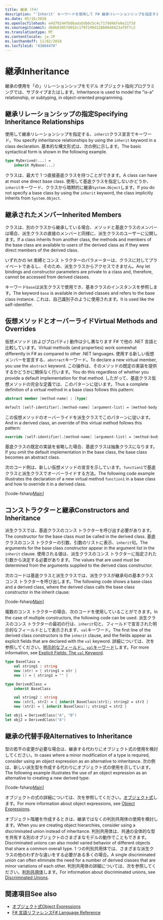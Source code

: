```yaml
---
title: 継承 (F#)
description: "'Inherit' キーワードを使用して F# 継承リレーションシップを指定する方法について説明します。"
ms.date: 05/16/2016
ms.openlocfilehash: e4d79244fb9bada5db0c5c4c7179d4bfe6e21f3d
ms.sourcegitcommit: db8b83057d052c1f9f249d128b08d4423af0f7c2
ms.translationtype: MT
ms.contentlocale: ja-JP
ms.lasthandoff: 11/02/2018
ms.locfileid: "43864470"
---
```

# <a name="inheritance"></a><span data-ttu-id="bf834-103">継承</span><span class="sxs-lookup"><span data-stu-id="bf834-103">Inheritance</span></span>

<span data-ttu-id="bf834-104">継承の使用を「の」リレーションシップをモデル オブジェクト指向プログラミングでは、サブタイプまたはします。</span><span class="sxs-lookup"><span data-stu-id="bf834-104">Inheritance is used to model the "is-a" relationship, or subtyping, in object-oriented programming.</span></span>

## <a name="specifying-inheritance-relationships"></a><span data-ttu-id="bf834-105">継承リレーションシップの指定</span><span class="sxs-lookup"><span data-stu-id="bf834-105">Specifying Inheritance Relationships</span></span>

<span data-ttu-id="bf834-106">使用して継承リレーションシップを指定する、`inherit`クラス宣言でキーワード。</span><span class="sxs-lookup"><span data-stu-id="bf834-106">You specify inheritance relationships by using the `inherit` keyword in a class declaration.</span></span> <span data-ttu-id="bf834-107">基本的な構文形式は、次の例に示します。</span><span class="sxs-lookup"><span data-stu-id="bf834-107">The basic syntactical form is shown in the following example.</span></span>

```fsharp
type MyDerived(...) =
    inherit MyBase(...)
```

<span data-ttu-id="bf834-108">クラスは、最大で 1 つ直接基底クラスを持つことができます。</span><span class="sxs-lookup"><span data-stu-id="bf834-108">A class can have at most one direct base class.</span></span> <span data-ttu-id="bf834-109">使用して基底クラスを指定しないかどうか、`inherit`キーワード、クラスから暗黙的に継承`System.Object`します。</span><span class="sxs-lookup"><span data-stu-id="bf834-109">If you do not specify a base class by using the `inherit` keyword, the class implicitly inherits from `System.Object`.</span></span>

## <a name="inherited-members"></a><span data-ttu-id="bf834-110">継承されたメンバー</span><span class="sxs-lookup"><span data-stu-id="bf834-110">Inherited Members</span></span>

<span data-ttu-id="bf834-111">クラスは、別のクラスから継承している場合、メソッドと基底クラスのメンバーは場合、派生クラスの直接のメンバーと同様に、派生クラスのユーザーに公開します。</span><span class="sxs-lookup"><span data-stu-id="bf834-111">If a class inherits from another class, the methods and members of the base class are available to users of the derived class as if they were direct members of the derived class.</span></span>

<span data-ttu-id="bf834-112">いずれかの let 束縛とコンス トラクターのパラメーターは、クラスに対してプライベートであるし、そのため、派生クラスからアクセスできません。</span><span class="sxs-lookup"><span data-stu-id="bf834-112">Any let bindings and constructor parameters are private to a class and, therefore, cannot be accessed from derived classes.</span></span>

<span data-ttu-id="bf834-113">キーワード`base`は派生クラスで使用でき、基本クラスのインスタンスを参照します。</span><span class="sxs-lookup"><span data-stu-id="bf834-113">The keyword `base` is available in derived classes and refers to the base class instance.</span></span> <span data-ttu-id="bf834-114">これは、自己識別子のように使用されます。</span><span class="sxs-lookup"><span data-stu-id="bf834-114">It is used like the self-identifier.</span></span>

## <a name="virtual-methods-and-overrides"></a><span data-ttu-id="bf834-115">仮想メソッドとオーバーライド</span><span class="sxs-lookup"><span data-stu-id="bf834-115">Virtual Methods and Overrides</span></span>

<span data-ttu-id="bf834-116">仮想メソッド (およびプロパティ) 動作は少し異なります F# で他の .NET 言語と比較しています。</span><span class="sxs-lookup"><span data-stu-id="bf834-116">Virtual methods (and properties) work somewhat differently in F# as compared to other .NET languages.</span></span> <span data-ttu-id="bf834-117">使用する新しい仮想メンバーを宣言する、`abstract`キーワード。</span><span class="sxs-lookup"><span data-stu-id="bf834-117">To declare a new virtual member, you use the `abstract` keyword.</span></span> <span data-ttu-id="bf834-118">この操作は、そのメソッドの既定の実装を提供するかどうかに関係なく行います。</span><span class="sxs-lookup"><span data-stu-id="bf834-118">You do this regardless of whether you provide a default implementation for that method.</span></span> <span data-ttu-id="bf834-119">したがって、基底クラス仮想メソッドの完全な定義では、このパターンに従います。</span><span class="sxs-lookup"><span data-stu-id="bf834-119">Thus a complete definition of a virtual method in a base class follows this pattern:</span></span>

```fsharp
abstract member [method-name] : [type]

default [self-identifier].[method-name] [argument-list] = [method-body]
```

<span data-ttu-id="bf834-120">この仮想メソッドのオーバーライドを派生クラスでこのパターンに従います。</span><span class="sxs-lookup"><span data-stu-id="bf834-120">And in a derived class, an override of this virtual method follows this pattern:</span></span>

```fsharp
override [self-identifier].[method-name] [argument-list] = [method-body]
```

<span data-ttu-id="bf834-121">基底クラスの既定の実装を省略した場合、基底クラスは抽象クラスになります。</span><span class="sxs-lookup"><span data-stu-id="bf834-121">If you omit the default implementation in the base class, the base class becomes an abstract class.</span></span>

<span data-ttu-id="bf834-122">次のコード例は、新しい仮想メソッドの宣言を示しています。`function1`で基底クラスと派生クラスでオーバーライドする方法。</span><span class="sxs-lookup"><span data-stu-id="bf834-122">The following code example illustrates the declaration of a new virtual method `function1` in a base class and how to override it in a derived class.</span></span>

[!code-fsharp[Main](../../../samples/snippets/fsharp/lang-ref-1/snippet2601.fs)]

## <a name="constructors-and-inheritance"></a><span data-ttu-id="bf834-123">コンストラクターと継承</span><span class="sxs-lookup"><span data-stu-id="bf834-123">Constructors and Inheritance</span></span>

<span data-ttu-id="bf834-124">派生クラスでは、基底クラスのコンス トラクターを呼び出す必要があります。</span><span class="sxs-lookup"><span data-stu-id="bf834-124">The constructor for the base class must be called in the derived class.</span></span> <span data-ttu-id="bf834-125">基底クラスのコンス トラクターの引数、引数のリストに表示、`inherit`句。</span><span class="sxs-lookup"><span data-stu-id="bf834-125">The arguments for the base class constructor appear in the argument list in the `inherit` clause.</span></span> <span data-ttu-id="bf834-126">使用される値は、派生クラスのコンス トラクターに指定された引数から決定する必要があります。</span><span class="sxs-lookup"><span data-stu-id="bf834-126">The values that are used must be determined from the arguments supplied to the derived class constructor.</span></span>

<span data-ttu-id="bf834-127">次のコードは基底クラスと派生クラスでは、派生クラスが継承句の基本クラス コンス トラクターを呼び出します。</span><span class="sxs-lookup"><span data-stu-id="bf834-127">The following code shows a base class and a derived class, where the derived class calls the base class constructor in the inherit clause:</span></span>

[!code-fsharp[Main](../../../samples/snippets/fsharp/lang-ref-1/snippet2602.fs)]

<span data-ttu-id="bf834-128">複数のコンス トラクターの場合、次のコードを使用していることができます。</span><span class="sxs-lookup"><span data-stu-id="bf834-128">In the case of multiple constructors, the following code can be used.</span></span> <span data-ttu-id="bf834-129">派生クラスのコンス トラクターの最初の行は、`inherit`句と、フィールドで宣言された明示的なフィールドとして表示されます、`val`キーワード。</span><span class="sxs-lookup"><span data-stu-id="bf834-129">The first line of the derived class constructors is the `inherit` clause, and the fields appear as explicit fields that are declared with the `val` keyword.</span></span> <span data-ttu-id="bf834-130">詳細については、次を参照してください。[明示的なフィールド:、`val`キーワード](members/explicit-fields-the-val-keyword.md)します。</span><span class="sxs-lookup"><span data-stu-id="bf834-130">For more information, see [Explicit Fields: The `val` Keyword](members/explicit-fields-the-val-keyword.md).</span></span>

```fsharp
type BaseClass =
    val string1 : string
    new (str) = { string1 = str }
    new () = { string1 = "" }

type DerivedClass =
    inherit BaseClass

    val string2 : string
    new (str1, str2) = { inherit BaseClass(str1); string2 = str2 }
    new (str2) = { inherit BaseClass(); string2 = str2 }

let obj1 = DerivedClass("A", "B")
let obj2 = DerivedClass("A")
```

## <a name="alternatives-to-inheritance"></a><span data-ttu-id="bf834-131">継承の代替手段</span><span class="sxs-lookup"><span data-stu-id="bf834-131">Alternatives to Inheritance</span></span>

<span data-ttu-id="bf834-132">型の若干の変更が必要な場合は、継承する代わりにオブジェクト式の使用を検討してください。</span><span class="sxs-lookup"><span data-stu-id="bf834-132">In cases where a minor modification of a type is required, consider using an object expression as an alternative to inheritance.</span></span> <span data-ttu-id="bf834-133">次の例は、新しい派生型を作成する代わりにオブジェクト式の使用を示しています。</span><span class="sxs-lookup"><span data-stu-id="bf834-133">The following example illustrates the use of an object expression as an alternative to creating a new derived type:</span></span>

[!code-fsharp[Main](../../../samples/snippets/fsharp/lang-ref-1/snippet2603.fs)]

<span data-ttu-id="bf834-134">オブジェクトの式の詳細については、次を参照してください。[オブジェクト式](object-expressions.md)します。</span><span class="sxs-lookup"><span data-stu-id="bf834-134">For more information about object expressions, see [Object Expressions](object-expressions.md).</span></span>

<span data-ttu-id="bf834-135">オブジェクト階層を作成するときは、継承ではなくの判別共用体の使用を検討します。</span><span class="sxs-lookup"><span data-stu-id="bf834-135">When you are creating object hierarchies, consider using a discriminated union instead of inheritance.</span></span> <span data-ttu-id="bf834-136">判別共用体は、共通の全体的な型を共有する別のオブジェクトのさまざまなモデルの動作でこともできます。</span><span class="sxs-lookup"><span data-stu-id="bf834-136">Discriminated unions can also model varied behavior of different objects that share a common overall type.</span></span> <span data-ttu-id="bf834-137">1 つの判別共用体では、さまざまな派生クラスの他のわずかな違いをする必要がある多くの場合。</span><span class="sxs-lookup"><span data-stu-id="bf834-137">A single discriminated union can often eliminate the need for a number of derived classes that are minor variations of each other.</span></span> <span data-ttu-id="bf834-138">判別共用体の詳細については、次を参照してください。[判別共用体](discriminated-unions.md)します。</span><span class="sxs-lookup"><span data-stu-id="bf834-138">For information about discriminated unions, see [Discriminated Unions](discriminated-unions.md).</span></span>

## <a name="see-also"></a><span data-ttu-id="bf834-139">関連項目</span><span class="sxs-lookup"><span data-stu-id="bf834-139">See also</span></span>

- [<span data-ttu-id="bf834-140">オブジェクト式</span><span class="sxs-lookup"><span data-stu-id="bf834-140">Object Expressions</span></span>](object-expressions.md)
- [<span data-ttu-id="bf834-141">F# 言語リファレンス</span><span class="sxs-lookup"><span data-stu-id="bf834-141">F# Language Reference</span></span>](index.md)
